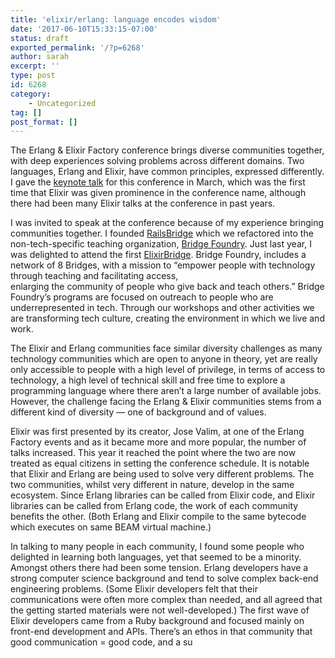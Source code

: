 ```yaml
---
title: 'elixir/erlang: language encodes wisdom'
date: '2017-06-10T15:33:15-07:00'
status: draft
exported_permalink: '/?p=6268'
author: sarah
excerpt: ''
type: post
id: 6268
category:
    - Uncategorized
tag: []
post_format: []
---
```

The Erlang &amp; Elixir Factory conference brings diverse communities together, with deep experiences solving problems across different domains. Two languages, Erlang and Elixir, have common principles, expressed differently. I gave the [keynote talk](http://www.erlang-factory.com/sfbay2017/sarah-allen.html) for this conference in March, which was the first time that Elixir was given prominence in the conference name, although there had been many Elixir talks at the conference in past years.

I was invited to speak at the conference because of my experience bringing communities together. I founded [RailsBridge](http://railsbridge.org/) which we refactored into the non-tech-specific teaching organization, [Bridge Foundry](https://bridgefoundry.org/). Just last year, I was delighted to attend the first [ElixirBridge](http://elixirbridge.org/). Bridge Foundry, includes a network of 8 Bridges, with a mission to “empower people with technology through teaching and facilitating access,  
enlarging the community of people who give back and teach others.” Bridge Foundry’s programs are focused on outreach to people who are underrepresented in tech. Through our workshops and other activities we are transforming tech culture, creating the environment in which we live and work.

The Elixir and Erlang communities face similar diversity challenges as many technology communities which are open to anyone in theory, yet are really only accessible to people with a high level of privilege, in terms of access to technology, a high level of technical skill and free time to explore a programming language where there aren’t a large number of available jobs. However, the challenge facing the Erlang &amp; Elixir communities stems from a different kind of diversity — one of background and of values.

Elixir was first presented by its creator, Jose Valim, at one of the Erlang Factory events and as it became more and more popular, the number of talks increased. This year it reached the point where the two are now treated as equal citizens in setting the conference schedule. It is notable that Elixir and Erlang are being used to solve very different problems. The two communities, whilst very different in nature, develop in the same ecosystem. Since Erlang libraries can be called from Elixir code, and Elixir libraries can be called from Erlang code, the work of each community benefits the other. (Both Erlang and Elixir compile to the same bytecode which executes on same BEAM virtual machine.)

In talking to many people in each community, I found some people who delighted in learning both languages, yet that seemed to be a minority. Amongst others there had been some tension. Erlang developers have a strong computer science background and tend to solve complex back-end engineering problems. (Some Elixir developers felt that their communications were often more complex than needed, and all agreed that the getting started materials were not well-developed.) The first wave of Elixir developers came from a Ruby background and focused mainly on front-end development and APIs. There’s an ethos in that community that good communication = good code, and a su